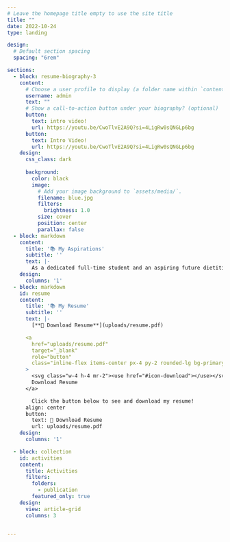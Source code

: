 ```yaml
---
# Leave the homepage title empty to use the site title
title: ""
date: 2022-10-24
type: landing

design:
  # Default section spacing
  spacing: "6rem"

sections:
  - block: resume-biography-3
    content:
      # Choose a user profile to display (a folder name within `content/authors/`)
      username: admin
      text: ""
      # Show a call-to-action button under your biography? (optional)
      button:
        text: intro video!
        url: https://youtu.be/CwoTlvE2A9Q?si=4LigRw0sQNGLp6bg
      button:
        text: Intro Video!
        url: https://youtu.be/CwoTlvE2A9Q?si=4LigRw0sQNGLp6bg
    design:
      css_class: dark
     
      background:
        color: black
        image:
          # Add your image background to `assets/media/`.
          filename: blue.jpg
          filters:
            brightness: 1.0
          size: cover
          position: center
          parallax: false
  - block: markdown
    content:
      title: '📚 My Aspirations'
      subtitle: ''
      text: |-
        As a dedicated full-time student and an aspiring future dietitian that is willing to give out the best for the sake of public’s health. Someone that takes pride in nutrition and how it affects one’s way of living. Is optimistic in finding opportunities to apply knowledge in real-world and professional setting.
    design:
      columns: '1'
  - block: markdown
    id: resume
    content:
      title: '📚 My Resume'
      subtitle: ''
      text: |-
        [**📄 Download Resume**](uploads/resume.pdf)

      <a
        href="uploads/resume.pdf"
        target="_blank"
        role="button"
        class="inline-flex items-center px-4 py-2 rounded-lg bg-primary hover:bg-primary-dark text-white"
      >
        <svg class="w-4 h-4 mr-2"><use href="#icon-download"></use></svg>
        Download Resume
      </a>

        Click the button below to see and download my resume!
      align: center
      button:
        text: 📄 Download Resume
        url: uploads/resume.pdf  
    design:
      columns: '1'

  - block: collection
    id: activities
    content:
      title: Activities
      filters:
        folders:
          - publication
        featured_only: true
    design:
      view: article-grid
      columns: 3


---
```

